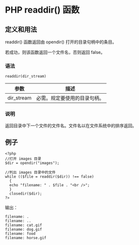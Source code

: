 # PHP readdir() 函数



## 定义和用法

readdir() 函数返回由 opendir() 打开的目录句柄中的条目。

若成功，则该函数返回一个文件名，否则返回 false。

### 语法

```
readdir(dir_stream)
```

| 参数 | 描述 |
| --- | --- |
| dir_stream | 必需。规定要使用的目录句柄。 |

### 说明

返回目录中下一个文件的文件名。文件名以在文件系统中的排序返回。

## 例子

```
<?php
//打开 images 目录
$dir = opendir("images");

//列出 images 目录中的文件
while (($file = readdir($dir)) !== false)
  {
  echo "filename: " . $file . "<br />";
  }
  closedir($dir);
?> 
```

输出：

```
filename: .
filename: ..
filename: cat.gif
filename: dog.gif
filename: food
filename: horse.gif
```



